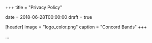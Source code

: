 +++
title = "Privacy Policy"

date = 2018-06-28T00:00:00
draft = true

[header]
 image = "logo_color.png"
 caption = "Concord Bands"
+++

...
